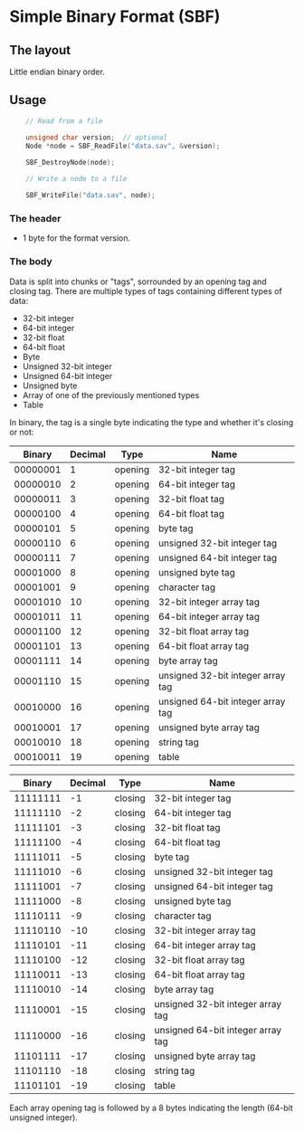 # Simple Binary Format (SBF)

## The layout

Little endian binary order.

## Usage

```cpp
    // Read from a file

    unsigned char version;  // optional
    Node *node = SBF_ReadFile("data.sav", &version);
    
    SBF_DestroyNode(node);

```

```cpp
    // Write a node to a file

    SBF_WriteFile("data.sav", node);
```

### The header

- 1 byte for the format version.

### The body

Data is split into chunks or "tags", sorrounded by an opening tag and closing tag.
There are multiple types of tags containing different types of data:

- 32-bit integer
- 64-bit integer
- 32-bit float
- 64-bit float
- Byte
- Unsigned 32-bit integer
- Unsigned 64-bit integer
- Unsigned byte
- Array of one of the previously mentioned types
- Table

In binary, the tag is a single byte indicating the type and whether it's closing or not:

| Binary | Decimal | Type |Name  |
| ------ | ------- | ---- | ---- |
|00000001|1|opening|32-bit integer tag|
|00000010|2|opening|64-bit integer tag|
|00000011|3|opening|32-bit float tag|
|00000100|4|opening|64-bit float tag|
|00000101|5|opening|byte tag|
|00000110|6|opening|unsigned 32-bit integer tag|
|00000111|7|opening|unsigned 64-bit integer tag|
|00001000|8|opening|unsigned byte tag|
|00001001|9|opening|character tag|
|00001010|10|opening|32-bit integer array tag|
|00001011|11|opening|64-bit integer array tag|
|00001100|12|opening|32-bit float array tag|
|00001101|13|opening|64-bit float array tag|
|00001111|14|opening|byte array tag|
|00001110|15|opening|unsigned 32-bit integer array tag|
|00010000|16|opening|unsigned 64-bit integer array tag|
|00010001|17|opening|unsigned byte array tag|
|00010010|18|opening|string tag|
|00010011|19|opening|table|

| Binary | Decimal | Type |Name  |
| ------ | ------- | ---- | ---- |
|11111111| -1|closing|32-bit integer tag|
|11111110| -2|closing|64-bit integer tag|
|11111101| -3|closing|32-bit float tag|
|11111100| -4|closing|64-bit float tag|
|11111011| -5|closing|byte tag|
|11111010| -6|closing|unsigned 32-bit integer tag|
|11111001| -7|closing|unsigned 64-bit integer tag|
|11111000| -8|closing|unsigned byte tag|
|11110111| -9|closing|character tag|
|11110110|-10|closing|32-bit integer array tag|
|11110101|-11|closing|64-bit integer array tag|
|11110100|-12|closing|32-bit float array tag|
|11110011|-13|closing|64-bit float array tag|
|11110010|-14|closing|byte array tag|
|11110001|-15|closing|unsigned 32-bit integer array tag|
|11110000|-16|closing|unsigned 64-bit integer array tag|
|11101111|-17|closing|unsigned byte array tag|
|11101110|-18|closing|string tag|
|11101101|-19|closing|table|

Each array opening tag is followed by a 8 bytes indicating the length (64-bit unsigned integer). 
